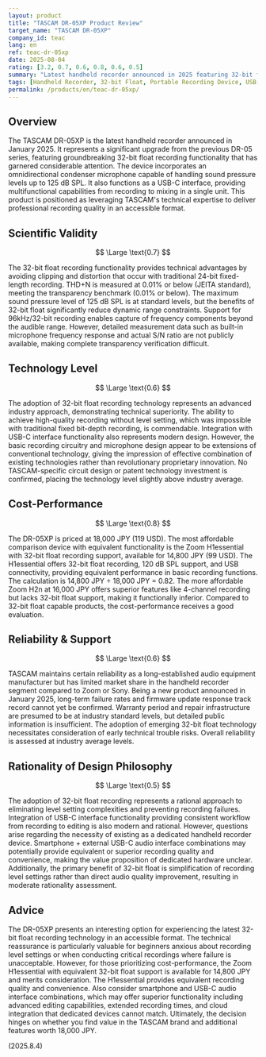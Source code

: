```yaml
---
layout: product
title: "TASCAM DR-05XP Product Review"
target_name: "TASCAM DR-05XP"
company_id: teac
lang: en
ref: teac-dr-05xp
date: 2025-08-04
rating: [3.2, 0.7, 0.6, 0.8, 0.6, 0.5]
summary: "Latest handheld recorder announced in 2025 featuring 32-bit float recording functionality. Achieves significant performance improvements over previous models"
tags: [Handheld Recorder, 32-bit Float, Portable Recording Device, USB-C Interface, TASCAM]
permalink: /products/en/teac-dr-05xp/
---
```


## Overview

The TASCAM DR-05XP is the latest handheld recorder announced in January 2025. It represents a significant upgrade from the previous DR-05 series, featuring groundbreaking 32-bit float recording functionality that has garnered considerable attention. The device incorporates an omnidirectional condenser microphone capable of handling sound pressure levels up to 125 dB SPL. It also functions as a USB-C interface, providing multifunctional capabilities from recording to mixing in a single unit. This product is positioned as leveraging TASCAM's technical expertise to deliver professional recording quality in an accessible format.

## Scientific Validity

$$ \Large \text{0.7} $$

The 32-bit float recording functionality provides technical advantages by avoiding clipping and distortion that occur with traditional 24-bit fixed-length recording. THD+N is measured at 0.01% or below (JEITA standard), meeting the transparency benchmark (0.01% or below). The maximum sound pressure level of 125 dB SPL is at standard levels, but the benefits of 32-bit float significantly reduce dynamic range constraints. Support for 96kHz/32-bit recording enables capture of frequency components beyond the audible range. However, detailed measurement data such as built-in microphone frequency response and actual S/N ratio are not publicly available, making complete transparency verification difficult.

## Technology Level

$$ \Large \text{0.6} $$

The adoption of 32-bit float recording technology represents an advanced industry approach, demonstrating technical superiority. The ability to achieve high-quality recording without level setting, which was impossible with traditional fixed bit-depth recording, is commendable. Integration with USB-C interface functionality also represents modern design. However, the basic recording circuitry and microphone design appear to be extensions of conventional technology, giving the impression of effective combination of existing technologies rather than revolutionary proprietary innovation. No TASCAM-specific circuit design or patent technology investment is confirmed, placing the technology level slightly above industry average.

## Cost-Performance

$$ \Large \text{0.8} $$

The DR-05XP is priced at 18,000 JPY (119 USD). The most affordable comparison device with equivalent functionality is the Zoom H1essential with 32-bit float recording support, available for 14,800 JPY (99 USD). The H1essential offers 32-bit float recording, 120 dB SPL support, and USB connectivity, providing equivalent performance in basic recording functions. The calculation is 14,800 JPY ÷ 18,000 JPY = 0.82. The more affordable Zoom H2n at 16,000 JPY offers superior features like 4-channel recording but lacks 32-bit float support, making it functionally inferior. Compared to 32-bit float capable products, the cost-performance receives a good evaluation.

## Reliability & Support

$$ \Large \text{0.6} $$

TASCAM maintains certain reliability as a long-established audio equipment manufacturer but has limited market share in the handheld recorder segment compared to Zoom or Sony. Being a new product announced in January 2025, long-term failure rates and firmware update response track record cannot yet be confirmed. Warranty period and repair infrastructure are presumed to be at industry standard levels, but detailed public information is insufficient. The adoption of emerging 32-bit float technology necessitates consideration of early technical trouble risks. Overall reliability is assessed at industry average levels.

## Rationality of Design Philosophy

$$ \Large \text{0.5} $$

The adoption of 32-bit float recording represents a rational approach to eliminating level setting complexities and preventing recording failures. Integration of USB-C interface functionality providing consistent workflow from recording to editing is also modern and rational. However, questions arise regarding the necessity of existing as a dedicated handheld recorder device. Smartphone + external USB-C audio interface combinations may potentially provide equivalent or superior recording quality and convenience, making the value proposition of dedicated hardware unclear. Additionally, the primary benefit of 32-bit float is simplification of recording level settings rather than direct audio quality improvement, resulting in moderate rationality assessment.

## Advice

The DR-05XP presents an interesting option for experiencing the latest 32-bit float recording technology in an accessible format. The technical reassurance is particularly valuable for beginners anxious about recording level settings or when conducting critical recordings where failure is unacceptable. However, for those prioritizing cost-performance, the Zoom H1essential with equivalent 32-bit float support is available for 14,800 JPY and merits consideration. The H1essential provides equivalent recording quality and convenience. Also consider smartphone and USB-C audio interface combinations, which may offer superior functionality including advanced editing capabilities, extended recording times, and cloud integration that dedicated devices cannot match. Ultimately, the decision hinges on whether you find value in the TASCAM brand and additional features worth 18,000 JPY.

(2025.8.4)
